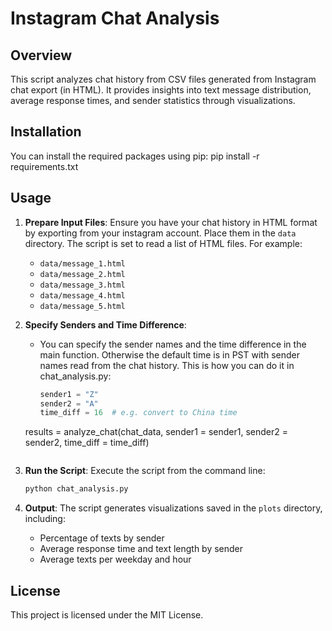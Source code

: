 # Instagram Chat Analysis 

## Overview
This script analyzes chat history from CSV files generated from Instagram chat export (in HTML). It provides insights into text message distribution, average response times, and sender statistics through visualizations.


## Installation
You can install the required packages using pip:
pip install -r requirements.txt


## Usage

1. **Prepare Input Files**: Ensure you have your chat history in HTML format by exporting from your instagram account. Place them in the `data` directory. The script is set to read a list of HTML files. For example:
   - `data/message_1.html`
   - `data/message_2.html`
   - `data/message_3.html`
   - `data/message_4.html`
   - `data/message_5.html`

2. **Specify Senders and Time Difference**: 
   - You can specify the sender names and the time difference in the main function. Otherwise the default time is in PST with sender names read from the chat history. This is how you can do it in chat_analysis.py:
     ```python
     sender1 = "Z"
     sender2 = "A"
     time_diff = 16  # e.g. convert to China time
    results = analyze_chat(chat_data, sender1 = sender1, sender2 = sender2, time_diff = time_diff)
     ```

3. **Run the Script**: Execute the script from the command line:
   ```bash
   python chat_analysis.py
   ```

4. **Output**: The script generates visualizations saved in the `plots` directory, including:
   - Percentage of texts by sender
   - Average response time and text length by sender
   - Average texts per weekday and hour


## License
This project is licensed under the MIT License.